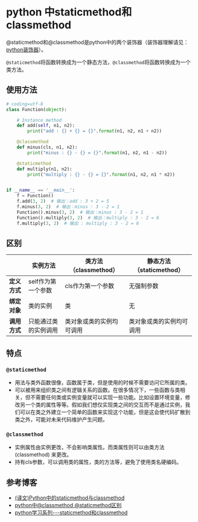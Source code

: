 # python 中staticmethod和classmethod
@staticmethod和@classmethod是python中的两个装饰器（装饰器理解请见：[python装饰器](https://blog.csdn.net/u014568072/article/details/88929105)）。

`@staticmethod`将函数转换成为一个静态方法，`@classmethod`将函数转换成为一个类方法。

## 使用方法
```python
# coding=utf-8
class Function(object):

    # Instance method
    def add(self, n1, n2):
        print("add : {} + {} = {}".format(n1, n2, n1 + n2))

    @classmethod
    def minus(cls, n1, n2):
        print("minus : {} - {} = {}".format(n1, n2, n1 - n2))

    @staticmethod
    def multiply(n1, n2):
        print("multiply : {} - {} = {}".format(n1, n2, n1 * n2))


if __name__ == '__main__':
    f = Function()
    f.add(3, 2)  # 输出：add : 3 + 2 = 5
    f.minus(3, 2)  # 输出：minus : 3 - 2 = 1
    Function().minus(3, 2)  # 输出：minus : 3 - 2 = 1
    Function().multiply(3, 2)  # 输出：multiply : 3 - 2 = 6
    f.multiply(3, 2)  # 输出 : multiply : 3 - 2 = 6
```

## 区别
|  | 实例方法 | 类方法（classmethod） | 静态方法（staticmethod） |
| ------ | ------ | ------ | ------ |
| **定义方式** | self作为第一个参数 | cls作为第一个参数 | 无强制参数 |
| **绑定对象** | 类的实例 | 类 | 无 |
| **调用方式** | 只能通过类的实例调用 | 类对象或类的实例均可调用 | 类对象或类的实例均可调用 |

## 特点

### `@staticmethod`
	
- 用法与类外函数很像，函数属于类，但是使用的时候不需要访问它所属的类。
- 可以被用来组织类之间有逻辑关系的函数。在很多情况下，一些函数与类相关，但不需要任何类或实例变量就可以实现一些功能。比如设置环境变量，修改另一个类的属性等等。假如我们想仅实现类之间的交互而不是通过实例，我们可以在类之外建立一个简单的函数来实现这个功能，但是这会使代码扩散到类之外，可能对未来代码维护产生问题。

### `@classmethod`
	
- 实例属性由实例更改，不会影响类属性。而类属性则可以由类方法 (classmethod) 来更改。
- 持有cls参数，可以调用类的属性，类的方法等，避免了使用类名硬编码。
## 参考博客

- [(译文)Python中的staticmethod与classmethod](https://www.cnblogs.com/agnewee/p/5653936.html)
- [python中@classmethod @staticmethod区别](https://www.cnblogs.com/elie/p/5876210.html)
- [python学习系列---staticmethod和classmethod](python学习系列---staticmethod和classmethod)
